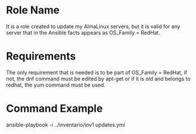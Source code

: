 Role Name
=========

It is a role created to update my AlmaLinux servers, but it is valid for any server that in the Ansible facts appears as OS_Family = RedHat.

Requirements
=========

The only requirement that is needed is to be part of OS_Family = RedHat, if not, the dnf command must be edited by apt-get or if it is old and belongs to redhat, the yum command must be used.

Command Example
=========

ansible-playbook -i ../inventario/inv1 updates.yml
